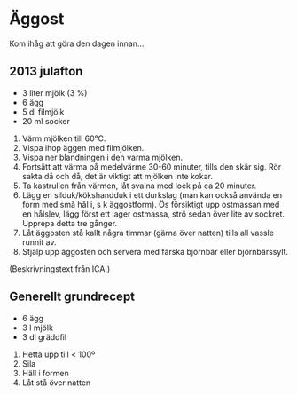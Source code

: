 Äggost
======

Kom ihåg att göra den dagen innan…


2013 julafton
-------------

* 3 liter mjölk (3 %)
* 6 ägg
* 5 dl filmjölk
* 20 ml socker

1. Värm mjölken till 60°C.
2. Vispa ihop äggen med filmjölken.
3. Vispa ner blandningen i den varma mjölken.
4. Fortsätt att värma på medelvärme 30-60 minuter, tills den skär sig. Rör sakta då och då, det är
   viktigt att mjölken inte kokar.
5. Ta kastrullen från värmen, låt svalna med lock på ca 20 minuter.
6. Lägg en silduk/kökshandduk i ett durkslag (man kan också använda en form med små hål i, s k
   äggostform).  Ös försiktigt upp ostmassan med en hålslev, lägg först ett lager ostmassa, strö
   sedan över lite av sockret. Upprepa detta tre gånger.
7. Låt äggosten stå kallt några timmar (gärna över natten) tills all vassle runnit av.
8. Stjälp upp äggosten och servera med färska björnbär eller björnbärssylt.

(Beskrivningstext från ICA.)


Generellt grundrecept
---------------------

* 6 ägg
* 3 l mjölk
* 3 dl gräddfil

1. Hetta upp till < 100º
2. Sila
3. Häll i formen
4. Låt stå över natten


